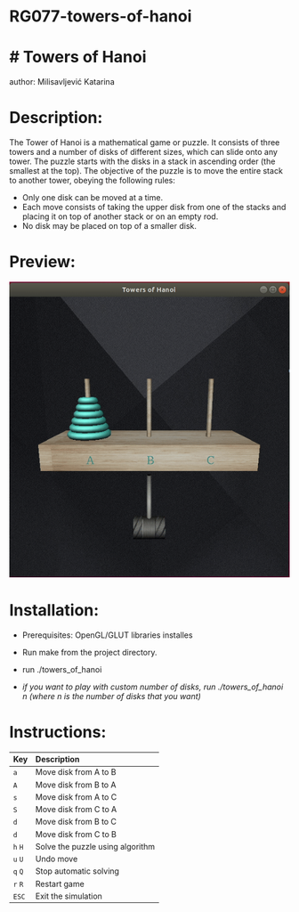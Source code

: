 # RG077-towers-of-hanoi

# # Towers of Hanoi
author: Milisavljević Katarina

# Description:

The Tower of Hanoi is a mathematical game or puzzle. It consists of three towers and a number of disks of different sizes, which can slide onto any tower. The puzzle starts with the disks in a stack in ascending order (the smallest at the top). The objective of the puzzle is to move the entire stack to another tower, obeying the following rules:
*   Only one disk can be moved at a time.
*   Each move consists of taking the upper disk from one of the stacks and placing it on top of another stack or on an empty rod.
*   No disk may be placed on top of a smaller disk.

# Preview:

![](https://raw.githubusercontent.com/MATF-RG18/RG7-towers-of-hanoi/master/Screenshots/2019-01-16.gif)

# Installation:

* Prerequisites: OpenGL/GLUT libraries installes

* Run make from the project directory.
* run ./towers_of_hanoi
* _if you want to play with custom number of disks, run ./towers_of_hanoi n (where n is the number of disks that you want)_

# Instructions:

| **Key** | **Description** |
| :---  | :--- |
| `a` | Move disk from A to B |
| `A` | Move disk from B to A |
| `s` | Move disk from A to C |
| `S` | Move disk from C to A |
| `d` | Move disk from B to C |
| `d` | Move disk from C to B |
| `h` `H` | Solve the puzzle using algorithm |
| `u` `U` | Undo move |
| `q` `Q` | Stop automatic solving |
| `r` `R` | Restart game |
| `ESC` | Exit the simulation |
